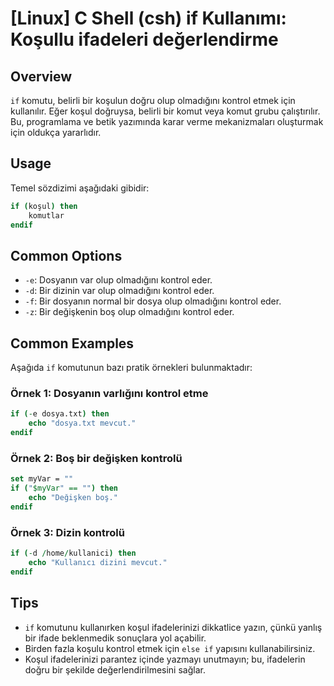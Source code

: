 # [Linux] C Shell (csh) if Kullanımı: Koşullu ifadeleri değerlendirme

## Overview
`if` komutu, belirli bir koşulun doğru olup olmadığını kontrol etmek için kullanılır. Eğer koşul doğruysa, belirli bir komut veya komut grubu çalıştırılır. Bu, programlama ve betik yazımında karar verme mekanizmaları oluşturmak için oldukça yararlıdır.

## Usage
Temel sözdizimi aşağıdaki gibidir:

```csh
if (koşul) then
    komutlar
endif
```

## Common Options
- `-e`: Dosyanın var olup olmadığını kontrol eder.
- `-d`: Bir dizinin var olup olmadığını kontrol eder.
- `-f`: Bir dosyanın normal bir dosya olup olmadığını kontrol eder.
- `-z`: Bir değişkenin boş olup olmadığını kontrol eder.

## Common Examples
Aşağıda `if` komutunun bazı pratik örnekleri bulunmaktadır:

### Örnek 1: Dosyanın varlığını kontrol etme
```csh
if (-e dosya.txt) then
    echo "dosya.txt mevcut."
endif
```

### Örnek 2: Boş bir değişken kontrolü
```csh
set myVar = ""
if ("$myVar" == "") then
    echo "Değişken boş."
endif
```

### Örnek 3: Dizin kontrolü
```csh
if (-d /home/kullanici) then
    echo "Kullanıcı dizini mevcut."
endif
```

## Tips
- `if` komutunu kullanırken koşul ifadelerinizi dikkatlice yazın, çünkü yanlış bir ifade beklenmedik sonuçlara yol açabilir.
- Birden fazla koşulu kontrol etmek için `else if` yapısını kullanabilirsiniz.
- Koşul ifadelerinizi parantez içinde yazmayı unutmayın; bu, ifadelerin doğru bir şekilde değerlendirilmesini sağlar.